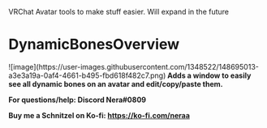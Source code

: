 VRChat Avatar tools to make stuff easier.
Will expand in the future

<h1>DynamicBonesOverview</h1>
![image](https://user-images.githubusercontent.com/1348522/148695013-a3e3a19a-0af4-4661-b495-fbd618f482c7.png)<b>
Adds a window to easily see all dynamic bones on an avatar and edit/copy/paste them.



For questions/help:
Discord Nera#0809


Buy me a Schnitzel on Ko-fi:
https://ko-fi.com/neraa
